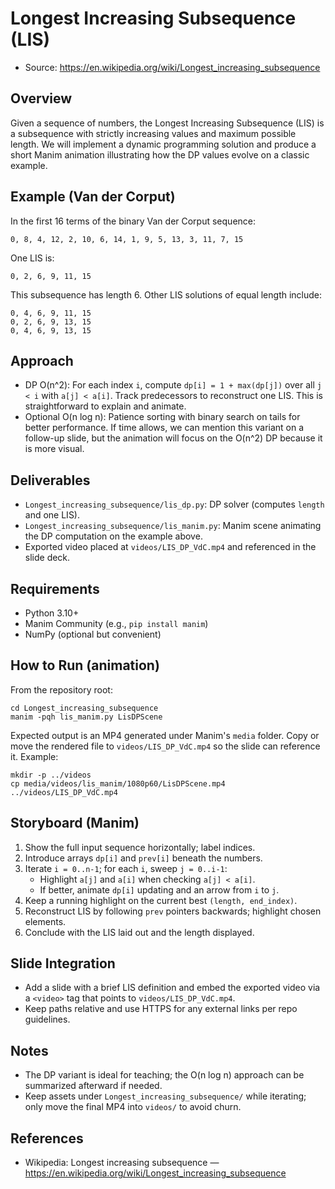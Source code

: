 # Longest Increasing Subsequence (LIS)

- Source: https://en.wikipedia.org/wiki/Longest_increasing_subsequence

## Overview

Given a sequence of numbers, the Longest Increasing Subsequence (LIS) is a subsequence with strictly increasing values and maximum possible length. We will implement a dynamic programming solution and produce a short Manim animation illustrating how the DP values evolve on a classic example.

## Example (Van der Corput)

In the first 16 terms of the binary Van der Corput sequence:

```
0, 8, 4, 12, 2, 10, 6, 14, 1, 9, 5, 13, 3, 11, 7, 15
```

One LIS is:

```
0, 2, 6, 9, 11, 15
```

This subsequence has length 6. Other LIS solutions of equal length include:

```
0, 4, 6, 9, 11, 15
0, 2, 6, 9, 13, 15
0, 4, 6, 9, 13, 15
```

## Approach

- DP O(n^2): For each index `i`, compute `dp[i] = 1 + max(dp[j])` over all `j < i` with `a[j] < a[i]`. Track predecessors to reconstruct one LIS. This is straightforward to explain and animate.
- Optional O(n log n): Patience sorting with binary search on tails for better performance. If time allows, we can mention this variant on a follow-up slide, but the animation will focus on the O(n^2) DP because it is more visual.

## Deliverables

- `Longest_increasing_subsequence/lis_dp.py`: DP solver (computes `length` and one LIS).
- `Longest_increasing_subsequence/lis_manim.py`: Manim scene animating the DP computation on the example above.
- Exported video placed at `videos/LIS_DP_VdC.mp4` and referenced in the slide deck.

## Requirements

- Python 3.10+
- Manim Community (e.g., `pip install manim`)
- NumPy (optional but convenient)

## How to Run (animation)

From the repository root:

```
cd Longest_increasing_subsequence
manim -pqh lis_manim.py LisDPScene
```

Expected output is an MP4 generated under Manim's `media` folder. Copy or move the rendered file to `videos/LIS_DP_VdC.mp4` so the slide can reference it. Example:

```
mkdir -p ../videos
cp media/videos/lis_manim/1080p60/LisDPScene.mp4 ../videos/LIS_DP_VdC.mp4
```

## Storyboard (Manim)

1. Show the full input sequence horizontally; label indices.
2. Introduce arrays `dp[i]` and `prev[i]` beneath the numbers.
3. Iterate `i = 0..n-1`; for each `i`, sweep `j = 0..i-1`:
   - Highlight `a[j]` and `a[i]` when checking `a[j] < a[i]`.
   - If better, animate `dp[i]` updating and an arrow from `i` to `j`.
4. Keep a running highlight on the current best `(length, end_index)`.
5. Reconstruct LIS by following `prev` pointers backwards; highlight chosen elements.
6. Conclude with the LIS laid out and the length displayed.

## Slide Integration

- Add a slide with a brief LIS definition and embed the exported video via a `<video>` tag that points to `videos/LIS_DP_VdC.mp4`.
- Keep paths relative and use HTTPS for any external links per repo guidelines.

## Notes

- The DP variant is ideal for teaching; the O(n log n) approach can be summarized afterward if needed.
- Keep assets under `Longest_increasing_subsequence/` while iterating; only move the final MP4 into `videos/` to avoid churn.

## References

- Wikipedia: Longest increasing subsequence — https://en.wikipedia.org/wiki/Longest_increasing_subsequence
